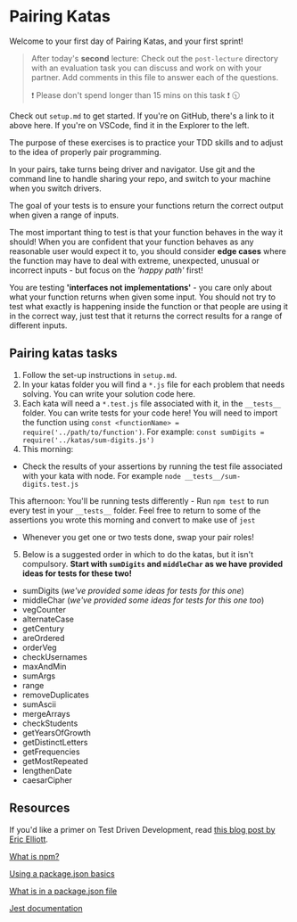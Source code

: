 # Pairing Katas

Welcome to your first day of Pairing Katas, and your first sprint!

> After today's **second** lecture:
> Check out the `post-lecture` directory with an evaluation task you can discuss and work on with your partner. Add comments in this file to answer each of the questions.
>
> ❗ Please don't spend longer than 15 mins on this task ❗ 🕥


Check out `setup.md` to get started. If you're on GitHub, there's a link to it above here. If you're on VSCode, find it in the Explorer to the left.

The purpose of these exercises is to practice your TDD skills and to adjust to the idea of properly pair programming.

In your pairs, take turns being driver and navigator. Use git and the command line to handle sharing your repo, and switch to your machine when you switch drivers.

The goal of your tests is to ensure your functions return the correct output when given a range of inputs.

The most important thing to test is that your function behaves in the way it should! When you are confident that your function behaves as any reasonable user would expect it to, you should consider **edge cases** where the function may have to deal with extreme, unexpected, unusual or incorrect inputs - but focus on the _'happy path'_ first!

You are testing **'interfaces not implementations'** - you care only about what your function returns when given some input. You should not try to test what exactly is happening inside the function or that people are using it in the correct way, just test that it returns the correct results for a range of different inputs.

## Pairing katas tasks

1. Follow the set-up instructions in `setup.md`.
2. In your katas folder you will find a `*.js` file for each problem that needs solving. You can write your solution code here.
3. Each kata will need a `*.test.js` file associated with it, in the `__tests__` folder. You can write tests for your code here! You will need to import the function using `const <functionName> = require('../path/to/function')`. For example: `const sumDigits = require('../katas/sum-digits.js')`
4. This morning:

- Check the results of your assertions by running the test file associated with your kata with node. For example `node __tests__/sum-digits.test.js`

This afternoon:
You'll be running tests differently - Run `npm test` to run every test in your `__tests__` folder.
Feel free to return to some of the assertions you wrote this morning and convert to make use of `jest`

- Whenever you get one or two tests done, swap your pair roles!

5. Below is a suggested order in which to do the katas, but it isn't compulsory. **Start with `sumDigits` and `middleChar` as we have provided ideas for tests for these two!**

- sumDigits (_we've provided some ideas for tests for this one_)
- middleChar (_we've provided some ideas for tests for this one too_)
- vegCounter
- alternateCase
- getCentury
- areOrdered
- orderVeg
- checkUsernames
- maxAndMin
- sumArgs
- range
- removeDuplicates
- sumAscii
- mergeArrays
- checkStudents
- getYearsOfGrowth
- getDistinctLetters
- getFrequencies
- getMostRepeated
- lengthenDate
- caesarCipher

## Resources

If you'd like a primer on Test Driven Development, read [this blog post by Eric Elliott](https://medium.com/javascript-scene/what-every-unit-test-needs-f6cd34d9836d).

[What is npm?](https://docs.npmjs.com/getting-started/what-is-npm)

[Using a package.json basics](https://docs.npmjs.com/getting-started/using-a-package.json)

[What is in a package.json file](https://docs.npmjs.com/files/package.json)

[Jest documentation](https://jestjs.io/docs/en/getting-started)
